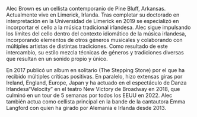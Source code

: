 Alec Brown es un cellista contemporanio de Pine Bluff, Arkansas. Actualmente vive en Limerick, Irlanda. Tras completar su doctorado en interpretación en la Universidad de Limerick en 2019 se especializó en incorportar el cello a la música tradicional irlandesa. Alec sigue impulsando los límites del cello dentro del contexto idiomático de la música irlandesa, incorporando elementos de otros géneros musicales y colaborando con múltiples artistas de distintas tradiciones. Como resultado de este intercambio, su estilo mezcla técnicas de géneros y tradiciones diversas que resultan en un sonido propio y único.

En 2017 publicó un album en solitario (The Stepping Stone) por el que ha recibido múltiples críticas positivas. En paralelo, hizo extensas giras por Ireland, England, Europe, Japan y ha actuado en el espectáculo de Danza Irlandesa“Velocity” en el teatro New Victory de Broadway en 2018, que culminó en un tour de 5 semanas por todos los EEUU en 2022. Alec también actua como cellista principal en la bande de la cantautora Emma Langford con quien ha girado por Alemania e Irlanda desde 2013.
